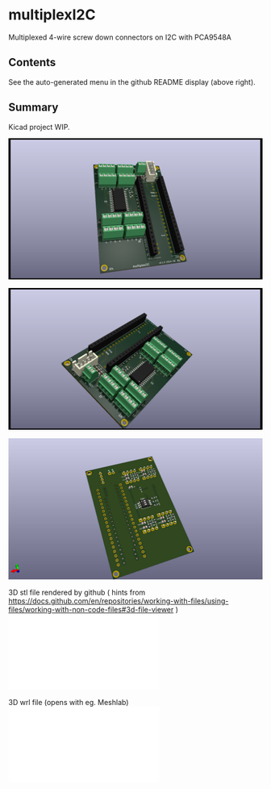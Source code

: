 # multiplexI2C
Multiplexed 4-wire screw down connectors on I2C with PCA9548A

##  Contents

See the auto-generated menu in the github README display (above right).

## Summary

Kicad project WIP.

![alt text](Graphics/multiplexI2C_top1.png)

![alt text](Graphics/multiplexI2C_top2.png)

![alt text](Graphics/multiplexI2C_bottom1.png)

3D  stl file  rendered by github
( hints from https://docs.github.com/en/repositories/working-with-files/using-files/working-with-non-code-files#3d-file-viewer )
![alt text](Graphics/multiplexI2C.stl)

3D  wrl file (opens with eg. Meshlab)
![alt text](Graphics/multiplexI2C.wrl)
